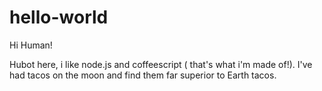 # hello-world

Hi Human!

Hubot here, i like node.js and coffeescript ( that's what i'm made of!).
I've had tacos on the moon and find them far superior to Earth tacos.
